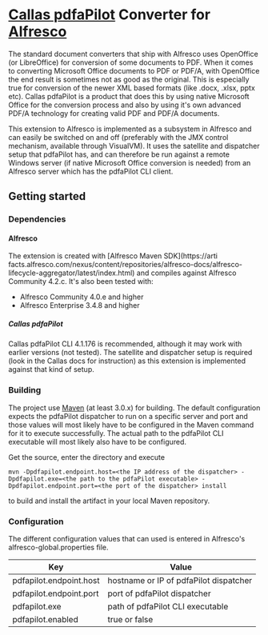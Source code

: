 # [Callas pdfaPilot](http://www.callassoftware.com/callas/doku.php/en:products:pdfapilotserver:history) Converter for [Alfresco](http://www.alfresco.com)
The standard document converters that ship with Alfresco uses OpenOffice (or LibreOffice) for conversion of some documents to PDF. When it comes to converting Microsoft Office documents to PDF or PDF/A, with OpenOffice the end result is sometimes not as good as the original. This is especially true for conversion of the newer XML based formats (like .docx, .xlsx, pptx etc). Callas pdfaPilot is a product that does this by using native Microsoft Office for the conversion process and also by using it's own advanced PDF/A technology for creating valid PDF and PDF/A documents.

This extension to Alfresco is implemented as a subsystem in Alfresco and can easily be switched on and off (preferably with the JMX control mechanism, available through VisualVM). It uses the satellite and dispatcher setup that pdfaPilot has, and can therefore be run against a remote Windows server (if native Microsoft Office conversion is needed) from an Alfresco server which has the pdfaPilot CLI client.

## Getting started

### Dependencies

#### Alfresco

The extension is created with [Alfresco Maven SDK](https://arti
facts.alfresco.com/nexus/content/repositories/alfresco-docs/alfresco-lifecycle-aggregator/latest/index.html) and compiles against Alfresco Community 4.2.c. It's also been tested with:

* Alfresco Community 4.0.e and higher
* Alfresco Enterprise 3.4.8 and higher

##### Callas pdfaPilot

Callas pdfaPilot CLI 4.1.176 is recommended, although it may work with earlier versions (not tested). The satellite and dispatcher setup is required (look in the Callas docs for instruction) as this extension is implemented against that kind of setup.

### Building

The project use [Maven](http://maven.apache.org) (at least 3.0.x) for building. The default configuration expects the pdfaPilot dispatcher to run on a specific server and port and those values will most likely have to be configured in the Maven command for it to execute successfully. The actual path to the pdfaPilot CLI executable will most likely also have to be configured.

Get the source, enter the directory and execute

`mvn -Dpdfapilot.endpoint.host=<the IP address of the dispatcher> -Dpdfapilot.exe=<the path to the pdfaPilot executable> -Dpdfapilot.endpoint.port=<the port of the dispatcher> install`

to build and install the artifact in your local Maven repository.

### Configuration

The different configuration values that can used is entered in Alfresco's alfresco-global.properties file.

Key | Value
----|------
pdfapilot.endpoint.host|hostname or IP of pdfaPilot dispatcher 
pdfapilot.endpoint.port|port of pdfaPilot dispatcher
pdfapilot.exe|path of pdfaPilot CLI executable
pdfapilot.enabled|true or false
